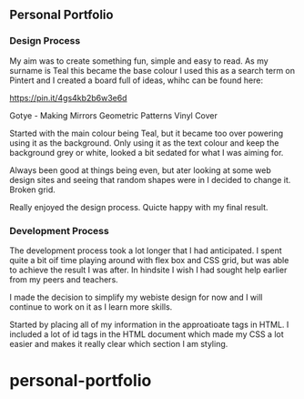 ## Personal Portfolio


### Design Process

My aim was to create something fun, simple and easy to read. As my surname is Teal this became the base colour I used this as a search term on Pintert and I created a board full of ideas, whihc can be found here:

https://pin.it/4gs4kb2b6w3e6d


Gotye - Making Mirrors
Geometric Patterns
Vinyl Cover


Started with the main colour being Teal, but it became too over powering using it as the background. Only using it as the text colour and keep the background grey or white, looked a bit sedated for what I was aiming for. 

Always been good at things being even, but ater looking at some web design sites and seeing that random shapes were in I decided to change it. Broken grid.

Really enjoyed the design process. Quicte happy with my final result.


### Development Process

The development process took a lot longer that I had anticipated. I spent quite a bit oif time playing around with flex box and CSS grid, but was able to achieve the result I was after. In hindsite I wish I had sought help earlier from my peers and teachers. 

I made the decision to simplify my webiste design for now and I will continue to work on it as I learn more skills.

Started by placing all of my information in the approatioate tags in HTML. I included a lot of id tags in the HTML document which made my CSS a lot easier and makes it really clear which section I am styling.

# personal-portfolio
